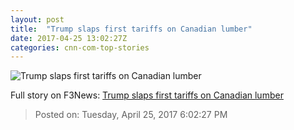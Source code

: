 ```yaml
---
layout: post
title:  "Trump slaps first tariffs on Canadian lumber"
date: 2017-04-25 13:02:27Z
categories: cnn-com-top-stories
---
```


![Trump slaps first tariffs on Canadian lumber](http://i2.cdn.turner.com/money/dam/assets/170316094949-trump-trudeau-nafta-780x439.jpg)




Full story on F3News: [Trump slaps first tariffs on Canadian lumber](http://www.f3nws.com/n/HcphXB)

> Posted on: Tuesday, April 25, 2017 6:02:27 PM
